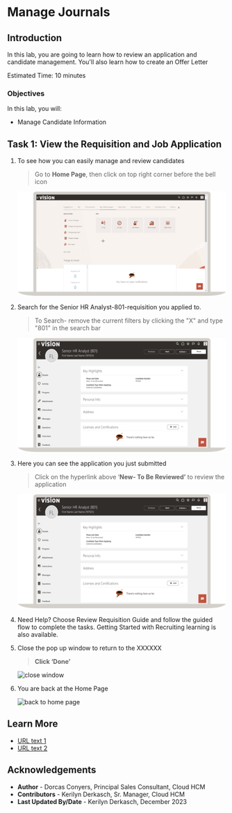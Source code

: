 # Manage Journals

## Introduction

In this lab, you are going to learn how to review an application and candidate management. You'll also learn how to create an Offer Letter

Estimated Time: 10 minutes


### Objectives

In this lab, you will:
* Manage Candidate Information


## Task 1: View the Requisition and Job Application


1. To see how you can easily manage and review candidates

    > Go to **Home Page**, then click on top right corner before the bell icon

    ![Home Page](images/Candidate-My-Client-Groups.png)

2. Search for the Senior HR Analyst-801-requisition you applied to.

    > To Search- remove the current filters by clicking the "X" and type "801" in the search bar

    ![watchlist items](images/Candidate-Applicant-Count.png)

3. Here you can see the application you just submitted

    > Click on the hyperlink above ‘**New- To Be Reviewed’** to review the application

    ![journal view](images/Candidate-Title-Highlighted.png)  

4. Need Help? Choose Review Requisition Guide and follow the guided flow to complete the tasks. Getting Started with Recruiting learning is also available.
   

5. Close the pop up window to return to the XXXXXX

    > **Click ‘Done’**

    ![close window](images/image018.png)

6. You are back at the Home Page

    ![back to home page](images/image021.png)  

## Learn More


* [URL text 1](http://docs.oracle.com)
* [URL text 2](http://docs.oracle.com)

## Acknowledgements
* **Author** - Dorcas Conyers, Principal Sales Consultant, Cloud HCM
* **Contributors** -  Kerilyn Derkasch, Sr. Manager, Cloud HCM
* **Last Updated By/Date** - Kerilyn Derkasch, December 2023
